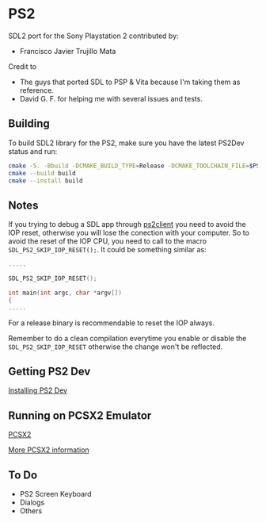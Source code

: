 PS2
======
SDL2 port for the Sony Playstation 2 contributed by:

- Francisco Javier Trujillo Mata

Credit to

- The guys that ported SDL to PSP & Vita because I'm taking them as reference.
- David G. F. for helping me with several issues and tests.

## Building

To build SDL2 library for the PS2, make sure you have the latest PS2Dev status and run:

```bash
cmake -S. -Bbuild -DCMAKE_BUILD_TYPE=Release -DCMAKE_TOOLCHAIN_FILE=$PS2DEV/ps2sdk/ps2dev.cmake
cmake --build build
cmake --install build
```

## Notes

If you trying to debug a SDL app through [ps2client](https://github.com/ps2dev/ps2client) you need
to avoid the IOP reset, otherwise you will lose the conection with your computer. So to avoid the
reset of the IOP CPU, you need to call to the macro `SDL_PS2_SKIP_IOP_RESET();`. It could be
something similar as:

```c
.....

SDL_PS2_SKIP_IOP_RESET();

int main(int argc, char *argv[])
{
.....
```

For a release binary is recommendable to reset the IOP always.

Remember to do a clean compilation everytime you enable or disable the `SDL_PS2_SKIP_IOP_RESET`
otherwise the change won't be reflected.

## Getting PS2 Dev

[Installing PS2 Dev](https://github.com/ps2dev/ps2dev)

## Running on PCSX2 Emulator

[PCSX2](https://github.com/PCSX2/pcsx2)

[More PCSX2 information](https://pcsx2.net/)

## To Do

- PS2 Screen Keyboard
- Dialogs
- Others
